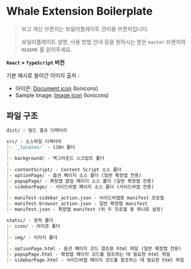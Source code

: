 # Whale Extension Boilerplate

> 보고 계신 브랜치는 보일러플레이트 관리용 브랜치입니다.
>
> 보일러플레이트 설명, 사용 방법 안내 등을 원하시는 분은
> `master` 브랜치의 `README` 를 읽어주세요.

**`React` + `TypeScript` 버전**

기본 예시로 들어간 이미지 출처 :

- 아이콘: [Document icon](https://www.iconfinder.com/icons/211657/document_icon) (Ionicons)
- Sample Image: [Image icon](https://www.iconfinder.com/icons/211677/image_icon) (Ionicons)

## 파일 구조

```md
dist/ - 빌드 결과 디렉터리

src/ - 소스파일 디렉터리
|- `_locales/` - i18n 폴더
|
|- background/ - 백그라운드 스크립트 폴더
|
|- contentScript/ - Content Script 소스 폴더
|- optionPage/ - 옵션 페이지 소스 폴더 (일반 확장앱 전용)
|- popupPage/ - 확장앱 팝업 페이지 소스 폴더 (일반 확장앱 전용)
|- sidebarPage/ - 사이드바앱 페이지 소스 폴더 (사이드바앱 전용)
|
|- manifest-sidebar_action.json - 사이드바앱용 manifest 프로필
|- manifest-browser_action.json - 일반 확장앱 manifest
|- manifest.json - 확장앱 manifest (위 두 프로필 중 하나로 설정)

static/ - 정적 폴더
|- icon/ - 아이콘 폴더
|
|- img/ - 이미지 폴더
|
|- optionPage.html - 옵션 페이지 코드 참조용 html 파일 (일반 확장앱 전용)
|- popupPage.html - 확장앱 페이지 코드를 참조하는 데 필요한 html 파일
|- sidebarPage.html - 사이드바앱 페이지 코드를 참조하는 데 필요한 html 파일
```
